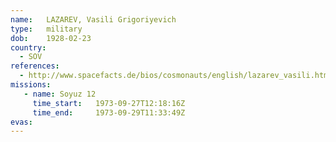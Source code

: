 ```yaml
---
name:	LAZAREV, Vasili Grigoriyevich 
type:	military
dob:	1928-02-23
country:
  - SOV
references:
  - http://www.spacefacts.de/bios/cosmonauts/english/lazarev_vasili.htm
missions:
   - name: Soyuz 12
     time_start:   1973-09-27T12:18:16Z
     time_end:     1973-09-29T11:33:49Z
evas:
---
```

